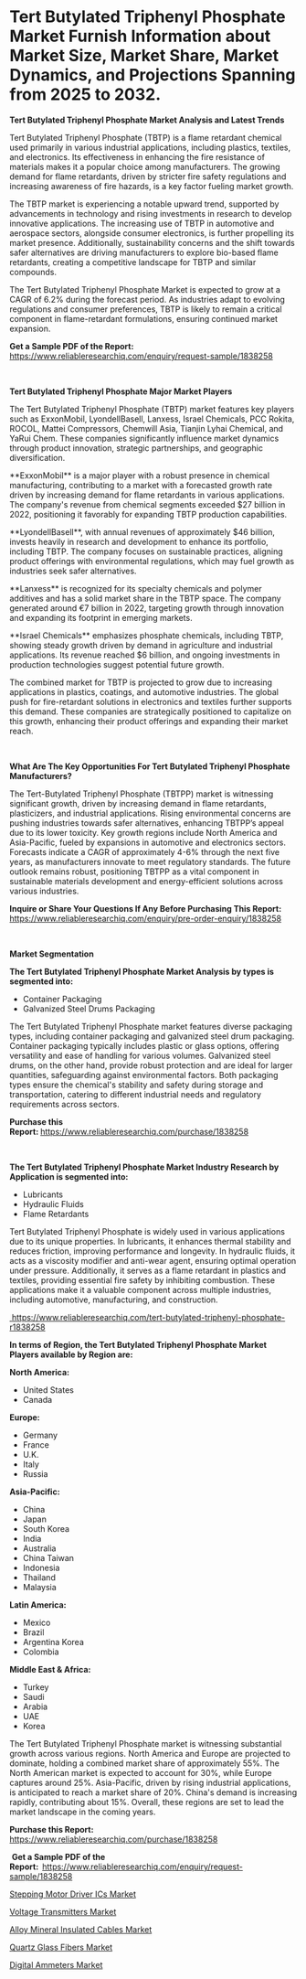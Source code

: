 <p><h1>Tert Butylated Triphenyl Phosphate Market Furnish Information about Market Size, Market Share, Market Dynamics, and Projections Spanning from 2025 to 2032.</h1></p><p><strong>Tert Butylated Triphenyl Phosphate Market Analysis and Latest Trends</strong></p>
<p><p>Tert Butylated Triphenyl Phosphate (TBTP) is a flame retardant chemical used primarily in various industrial applications, including plastics, textiles, and electronics. Its effectiveness in enhancing the fire resistance of materials makes it a popular choice among manufacturers. The growing demand for flame retardants, driven by stricter fire safety regulations and increasing awareness of fire hazards, is a key factor fueling market growth.</p><p>The TBTP market is experiencing a notable upward trend, supported by advancements in technology and rising investments in research to develop innovative applications. The increasing use of TBTP in automotive and aerospace sectors, alongside consumer electronics, is further propelling its market presence. Additionally, sustainability concerns and the shift towards safer alternatives are driving manufacturers to explore bio-based flame retardants, creating a competitive landscape for TBTP and similar compounds.</p><p>The Tert Butylated Triphenyl Phosphate Market is expected to grow at a CAGR of 6.2% during the forecast period. As industries adapt to evolving regulations and consumer preferences, TBTP is likely to remain a critical component in flame-retardant formulations, ensuring continued market expansion.</p></p>
<p><strong>Get a Sample PDF of the Report:&nbsp;</strong> <a href="https://www.reliableresearchiq.com/enquiry/request-sample/1838258?utm_campaign=1876&utm_medium=2&utm_source=Github&utm_content=ia&utm_term=03022025&utm_id=tert-butylated-triphenyl-phosphate">https://www.reliableresearchiq.com/enquiry/request-sample/1838258</a></p>
<p>&nbsp;</p>
<p><strong>Tert Butylated Triphenyl Phosphate Major Market Players</strong></p>
<p><p>The Tert Butylated Triphenyl Phosphate (TBTP) market features key players such as ExxonMobil, LyondellBasell, Lanxess, Israel Chemicals, PCC Rokita, ROCOL, Mattei Compressors, Chemwill Asia, Tianjin Lyhai Chemical, and YaRui Chem. These companies significantly influence market dynamics through product innovation, strategic partnerships, and geographic diversification.</p><p>**ExxonMobil** is a major player with a robust presence in chemical manufacturing, contributing to a market with a forecasted growth rate driven by increasing demand for flame retardants in various applications. The company's revenue from chemical segments exceeded $27 billion in 2022, positioning it favorably for expanding TBTP production capabilities.</p><p>**LyondellBasell**, with annual revenues of approximately $46 billion, invests heavily in research and development to enhance its portfolio, including TBTP. The company focuses on sustainable practices, aligning product offerings with environmental regulations, which may fuel growth as industries seek safer alternatives.</p><p>**Lanxess** is recognized for its specialty chemicals and polymer additives and has a solid market share in the TBTP space. The company generated around €7 billion in 2022, targeting growth through innovation and expanding its footprint in emerging markets.</p><p>**Israel Chemicals** emphasizes phosphate chemicals, including TBTP, showing steady growth driven by demand in agriculture and industrial applications. Its revenue reached $6 billion, and ongoing investments in production technologies suggest potential future growth.</p><p>The combined market for TBTP is projected to grow due to increasing applications in plastics, coatings, and automotive industries. The global push for fire-retardant solutions in electronics and textiles further supports this demand. These companies are strategically positioned to capitalize on this growth, enhancing their product offerings and expanding their market reach.</p></p>
<p>&nbsp;</p>
<p><strong>What Are The Key Opportunities For Tert Butylated Triphenyl Phosphate Manufacturers?</strong></p>
<p><p>The Tert-Butylated Triphenyl Phosphate (TBTPP) market is witnessing significant growth, driven by increasing demand in flame retardants, plasticizers, and industrial applications. Rising environmental concerns are pushing industries towards safer alternatives, enhancing TBTPP’s appeal due to its lower toxicity. Key growth regions include North America and Asia-Pacific, fueled by expansions in automotive and electronics sectors. Forecasts indicate a CAGR of approximately 4-6% through the next five years, as manufacturers innovate to meet regulatory standards. The future outlook remains robust, positioning TBTPP as a vital component in sustainable materials development and energy-efficient solutions across various industries.</p></p>
<p><strong>Inquire or Share Your Questions If Any Before Purchasing This Report:</strong> <a href="https://www.reliableresearchiq.com/enquiry/pre-order-enquiry/1838258?utm_campaign=1876&utm_medium=2&utm_source=Github&utm_content=ia&utm_term=03022025&utm_id=tert-butylated-triphenyl-phosphate">https://www.reliableresearchiq.com/enquiry/pre-order-enquiry/1838258</a></p>
<p>&nbsp;</p>
<p><strong>Market Segmentation</strong></p>
<p><strong>The Tert Butylated Triphenyl Phosphate Market Analysis by types is segmented into:</strong></p>
<p><ul><li>Container Packaging</li><li>Galvanized Steel Drums Packaging</li></ul></p>
<p><p>The Tert Butylated Triphenyl Phosphate market features diverse packaging types, including container packaging and galvanized steel drum packaging. Container packaging typically includes plastic or glass options, offering versatility and ease of handling for various volumes. Galvanized steel drums, on the other hand, provide robust protection and are ideal for larger quantities, safeguarding against environmental factors. Both packaging types ensure the chemical's stability and safety during storage and transportation, catering to different industrial needs and regulatory requirements across sectors.</p></p>
<p><strong>Purchase this Report:&nbsp;</strong><a href="https://www.reliableresearchiq.com/purchase/1838258?utm_campaign=1876&utm_medium=2&utm_source=Github&utm_content=ia&utm_term=03022025&utm_id=tert-butylated-triphenyl-phosphate">https://www.reliableresearchiq.com/purchase/1838258</a></p>
<p>&nbsp;</p>
<p><strong>The Tert Butylated Triphenyl Phosphate Market Industry Research by Application is segmented into:</strong></p>
<p><ul><li>Lubricants</li><li>Hydraulic Fluids</li><li>Flame Retardants</li></ul></p>
<p><p>Tert Butylated Triphenyl Phosphate is widely used in various applications due to its unique properties. In lubricants, it enhances thermal stability and reduces friction, improving performance and longevity. In hydraulic fluids, it acts as a viscosity modifier and anti-wear agent, ensuring optimal operation under pressure. Additionally, it serves as a flame retardant in plastics and textiles, providing essential fire safety by inhibiting combustion. These applications make it a valuable component across multiple industries, including automotive, manufacturing, and construction.</p></p>
<p><a href="https://www.reliableresearchiq.com/tert-butylated-triphenyl-phosphate-r1838258?utm_campaign=1876&utm_medium=2&utm_source=Github&utm_content=ia&utm_term=03022025&utm_id=tert-butylated-triphenyl-phosphate">&nbsp;https://www.reliableresearchiq.com/tert-butylated-triphenyl-phosphate-r1838258</a></p>
<p><strong>In terms of Region, the Tert Butylated Triphenyl Phosphate Market Players available by Region are:</strong></p>
<p>
    <p> <strong> North America: </strong>
        <ul>
            <li>United States</li>
            <li>Canada</li>
        </ul>
        </p> 
    <p> <strong> Europe: </strong>
        <ul>
            <li>Germany</li>
            <li>France</li>
            <li>U.K.</li>
            <li>Italy</li>
            <li>Russia</li>
        </ul>
        </p> 
    <p> <strong> Asia-Pacific: </strong>
        <ul>
            <li>China</li>
            <li>Japan</li>
            <li>South Korea</li>
            <li>India</li>
            <li>Australia</li>
            <li>China Taiwan</li>
            <li>Indonesia</li>
            <li>Thailand</li>
            <li>Malaysia</li>
        </ul>
        </p> 
    <p> <strong> Latin America: </strong>
        <ul>
            <li>Mexico</li>
            <li>Brazil</li>
            <li>Argentina Korea</li>
            <li>Colombia</li>
        </ul>
        </p> 
    <p> <strong> Middle East & Africa: </strong>
        <ul>
            <li>Turkey</li>
            <li>Saudi</li>
            <li>Arabia</li>
            <li>UAE</li>
            <li>Korea</li>
        </ul>
    </p>
    </p>
<p><p>The Tert Butylated Triphenyl Phosphate market is witnessing substantial growth across various regions. North America and Europe are projected to dominate, holding a combined market share of approximately 55%. The North American market is expected to account for 30%, while Europe captures around 25%. Asia-Pacific, driven by rising industrial applications, is anticipated to reach a market share of 20%. China's demand is increasing rapidly, contributing about 15%. Overall, these regions are set to lead the market landscape in the coming years.</p></p>
<p><strong>Purchase this Report: </strong><a href="https://www.reliableresearchiq.com/purchase/1838258?utm_campaign=1876&utm_medium=2&utm_source=Github&utm_content=ia&utm_term=03022025&utm_id=tert-butylated-triphenyl-phosphate">https://www.reliableresearchiq.com/purchase/1838258</a></p>
<p>&nbsp;<strong>Get a Sample PDF of the Report:&nbsp;&nbsp;</strong><a href="https://www.reliableresearchiq.com/enquiry/request-sample/1838258?utm_campaign=1876&utm_medium=2&utm_source=Github&utm_content=ia&utm_term=03022025&utm_id=tert-butylated-triphenyl-phosphate">https://www.reliableresearchiq.com/enquiry/request-sample/1838258</a></p>
<p><strong></strong></p>
<p><p><a href="https://www.linkedin.com/pulse/strategic-market-insights-navigating-global-stepping-motor-znnkc?utm_campaign=1876&utm_medium=2&utm_source=Github&utm_content=ia&utm_term=03022025&utm_id=tert-butylated-triphenyl-phosphate">Stepping Motor Driver ICs Market</a></p><p><a href="https://www.linkedin.com/pulse/projected-cagr-103-voltage-transmitters-market-analysis-report-hcd8f?utm_campaign=1876&utm_medium=2&utm_source=Github&utm_content=ia&utm_term=03022025&utm_id=tert-butylated-triphenyl-phosphate">Voltage Transmitters Market</a></p><p><a href="https://github.com/djibenesha/Market-Research-Report-List-1/blob/main/alloy-mineral-insulated-cables-market.md?utm_campaign=1876&utm_medium=2&utm_source=Github&utm_content=ia&utm_term=03022025&utm_id=tert-butylated-triphenyl-phosphate">Alloy Mineral Insulated Cables Market</a></p><p><a href="https://github.com/birbamanan03/Market-Research-Report-List-1/blob/main/quartz-glass-fibers-market.md?utm_campaign=1876&utm_medium=2&utm_source=Github&utm_content=ia&utm_term=03022025&utm_id=tert-butylated-triphenyl-phosphate">Quartz Glass Fibers Market</a></p><p><a href="https://www.linkedin.com/pulse/digital-ammeters-market-emerging-trends-future-prospects-zagqf?utm_campaign=1876&utm_medium=2&utm_source=Github&utm_content=ia&utm_term=03022025&utm_id=tert-butylated-triphenyl-phosphate">Digital Ammeters Market</a></p></p>